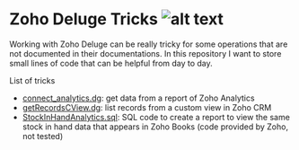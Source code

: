 # Zoho Deluge Tricks ![alt text](https://www.lenda.net/wp-content/uploads/2022/06/logo-deluge.png)
Working with Zoho Deluge can be really tricky for some operations that are not documented in their documentations. 
In this repository I want to store small lines of code that can be helpful from day to day.

List of tricks

* [connect_analytics.dg](../main/connect_analytics.dg): get data from a report of Zoho Analytics
* [getRecordsCView.dg](../main/getRecordsCView.dg): list records from a custom view in Zoho CRM 
* [StockInHandAnalytics.sql](../main/StockInHandAnalytics.sql): SQL code to create a report to view the same stock in hand data that appears in Zoho Books (code provided by Zoho, not tested) 

